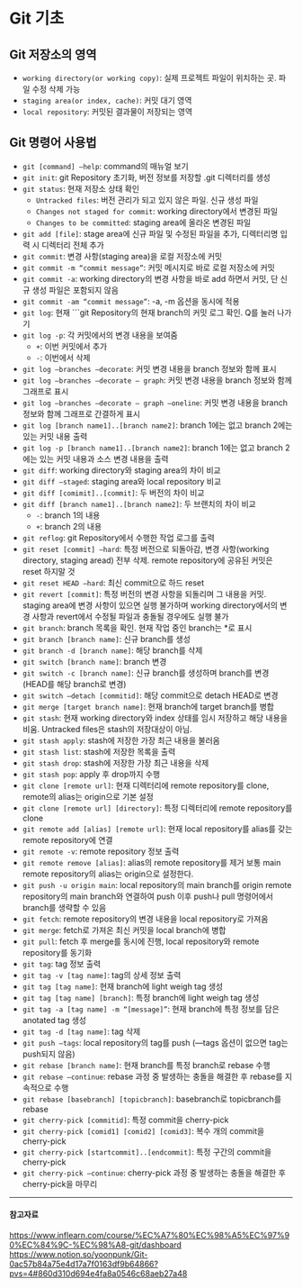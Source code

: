 # Git 기초

## Git 저장소의 영역
* ```working directory(or working copy)```: 실제 프로젝트 파일이 위치하는 곳. 파일 수정 삭제 가능
* ```staging area(or index, cache)```: 커밋 대기 영역
* ```local repository```: 커밋된 결과물이 저장되는 영역

## Git 명령어 사용법
* ```git [command] —help```: command의 매뉴얼 보기
* ```git init```: git Repository 초기화, 버전 정보를 저장할 .git 디렉터리를 생성
* ```git status```: 현재 저장소 상태 확인
    * ```Untracked files```: 버전 관리가 되고 있지 않은 파일. 신규 생성 파일
    * ```Changes not staged for commit```: working directory에서 변경된 파일
    * ```Changes to be committed```: staging area에 올라온 변경된 파일
* ```git add [file]```: stage area에 신규 파일 및 수정된 파일을 추가, 디렉터리명 입력 시 디렉터리 전체 추가
* ```git commit```: 변경 사항(staging area)을 로컬 저장소에 커밋
* ```git commit -m “commit message”```: 커밋 메시지로 바로 로컬 저장소에 커밋
* ```git commit -a```: working directory의 변경 사항을 바로 add 하면서 커밋, 단 신규 생성 파일은 포함되지 않음
* ```git commit -am “commit message”```: -a, -m 옵션을 동시에 적용
* ```git log```: 현재 ```git Repository의 현재 branch의 커밋 로그 확인. Q를 눌러 나가기
* ```git log -p```: 각 커밋에서의 변경 내용을 보여줌  
    * ```+```: 이번 커밋에서 추가
    * ```-```: 이번에서 삭제  
* ```git log —branches —decorate```: 커밋 변경 내용을 branch 정보와 함께 표시 
* ```git log —branches —decorate — graph```: 커밋 변경 내용을 branch 정보와 함께 그래프로 표시 
* ```git log —branches —decorate — graph —oneline```: 커밋 변경 내용을 branch 정보와 함께 그래프로 간결하게 표시
* ```git log [branch name1]..[branch name2]```: branch 1에는 없고 branch 2에는 있는 커밋 내용 출력
* ```git log -p [branch name1]..[branch name2]```: branch 1에는 없고 branch 2에는 있는 커밋 내용과 소스 변경 내용을 출력
* ```git diff```: working directory와 staging area의 차이 비교
* ```git diff —staged```: staging area와 local repository 비교
* ```git diff [comimit]..[commit]```: 두 버전의 차이 비교
* ```git diff [branch name1]..[branch name2]```: 두 브랜치의 차이 비교 
    * ```-```: branch 1의 내용
    * ```+```: branch 2의 내용
* ```git reflog```: git Repository에서 수행한 작업 로그를 출력
* ```git reset [commit] —hard```: 특정 버전으로 되돌아감, 변경 사항(working directory, staging aread) 전부 삭제. remote repository에 공유된 커밋은 reset 하지말 것
* ```git reset HEAD —hard```: 최신 commit으로 하드 reset
* ```git revert [commit]```: 특정 버전의 변경 사항을 되돌리며 그 내용을 커밋.
staging area에 변경 사항이 있으면 실행 불가하며 working directory에서의 변경 사항과 revert에서 수정될 파일과 충돌될 경우에도 실행 불가
* ```git branch```: branch 목록을 확인. 현재 작업 중인 branch는 *로 표시
* ```git branch [branch name]```: 신규 branch를 생성
* ```git branch -d [branch name]```: 해당 branch를 삭제
* ```git switch [branch name]```: branch 변경
* ```git switch -c [branch name]```: 신규 branch를 생성하며 branch를 변경 (HEAD를 해당 branch로 변경)
* ```git switch —detach [commitid]```: 해당 commit으로 detach HEAD로 변경
* ```git merge [target branch name]```: 현재 branch에 target branch를 병합
* ```git stash```: 현재 working directory와 index 상태를 임시 저장하고 해당 내용을 비움. Untracked files은 stash의 저장대상이 아님.
* ```git stash apply```: stash에 저장한 가장 최근 내용을 불러옴
* ```git stash list```: stash에 저장한 목록을 출력
* ```git stash drop```: stash에 저장한 가장 최근 내용을 삭제
* ```git stash pop```: apply 후 drop까지 수행
* ```git clone [remote url]```: 현재 디렉터리에 remote repository를 clone, remote의 alias는 origin으로 기본 설정
* ```git clone [remote url] [directory]```: 특정 디렉터리에 remote repository를 clone
* ```git remote add [alias] [remote url]```: 현재 local repository를 alias를 갖는 remote repository에 연결
* ```git remote -v```: remote repository 정보 출력
* ```git remote remove [alias]```: alias의 remote repository를 제거
보통 main remote repository의 alias는 origin으로 설정한다.
* ```git push -u origin main```: local repository의 main branch를 origin remote repository의 main branch와 연결하여 push
이후 push나 pull 명령어에서 branch를 생략할 수 있음
* ```git fetch```: remote repository의 변경 내용을 local repository로 가져옴
* ```git merge```: fetch로 가져온 최신 커밋을 local branch에 병합
* ```git pull```: fetch 후 merge를 동시에 진행, local repository와 remote repository를 동기화
* ```git tag```: tag 정보 출력
* ```git tag -v [tag name]```: tag의 상세 정보 출력
* ```git tag [tag name]```: 현재 branch에 light weigh tag 생성
* ```git tag [tag name] [branch]```: 특정 branch에 light weigh tag 생성
* ```git tag -a [tag name] -m “[message]”```: 현재 branch에 특정 정보를 담은 anotated tag 생성
* ```git tag -d [tag name]```: tag 삭제
* ```git push —tags```: local repository의 tag를 push (—tags 옵션이 없으면 tag는 push되지 않음)
* ```git rebase [branch name]```: 현재 branch를 특정 branch로 rebase 수행
* ```git rebase —continue```: rebase 과정 중 발생하는 충돌을 해결한 후 rebase를 지속적으로 수행
* ```git rebase [basebranch] [topicbranch]```: basebranch로 topicbranch를 rebase
* ```git cherry-pick [commitid]```: 특정 commit을 cherry-pick
* ```git cherry-pick [comid1] [comid2] [comid3]```: 복수 개의 commit을 cherry-pick
* ```git cherry-pick [startcommit]..[endcommit]```: 특정 구간의 commit을 cherry-pick
* ```git cherry-pick —continue```: cherry-pick 과정 중 발생하는 충돌을 해결한 후 cherry-pick을 마무리

--- 

#### 참고자료
https://www.inflearn.com/course/%EC%A7%80%EC%98%A5%EC%97%90%EC%84%9C-%EC%98%A8-git/dashboard
https://www.notion.so/yoonpunk/Git-0ac57b84a75e4d17a7f0163df9b64866?pvs=4#860d310d694e4fa8a0546c68aeb27a48